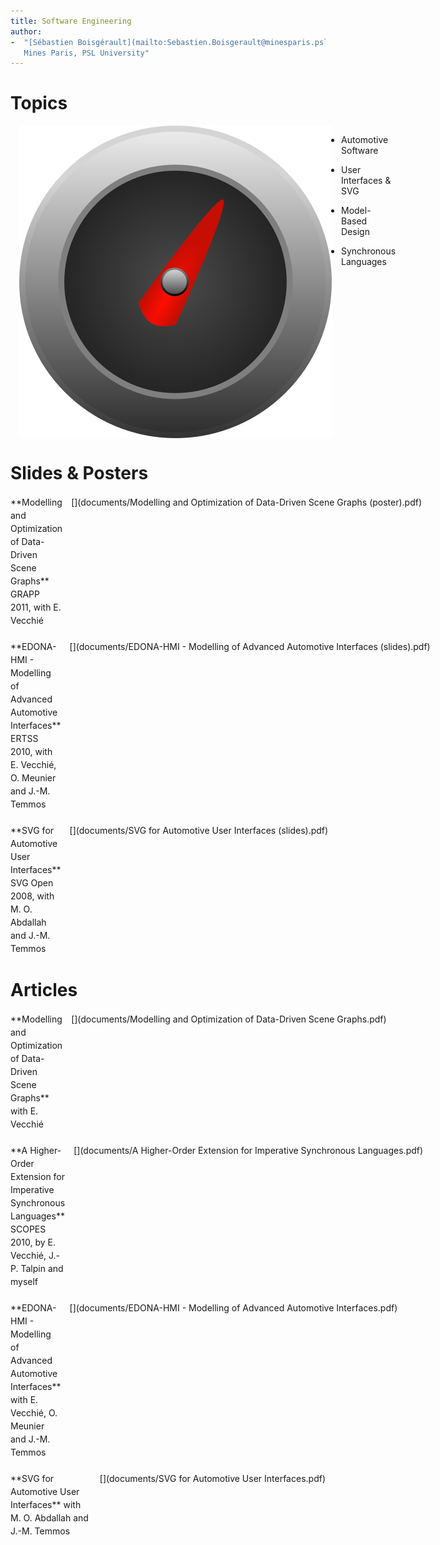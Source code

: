 ```yaml
---
title: Software Engineering
author:  
-  "[Sébastien Boisgérault](mailto:Sebastien.Boisgerault@minesparis.psl.eu),
   Mines Paris, PSL University"
---
```


<style> 
  .grid { 
    margin-bottom: 1.5em;
  }
  .grid > * { /* row */
    display: flex;
    flex-wrap: nowrap;
    justify-content: space-between;
    margin-bottom: 1.5em;
  }
  .grid > * > :last-child { /* item */
    white-space: nowrap;
  }
  .grid * {
    line-height: 1.5em;
  }
  .grid > * > *:not(:last-child) { /* item*/
    margin: 0 1em 0 0;
  }
ul {
  padding: 0;
}  
</style>

Topics
================================================================================

<div style="display: flex; flex-wrap: nowrap;">
<img src="images/gauge.svg" style="flex-basis:40%;object-fit:contain;margin:0 1em;">
<div style="flex-basis:40%;">

  - Automotive Software

  - User Interfaces & SVG
  
  - Model-Based Design 

  - Synchronous Languages
</div>
</div>

Slides & Posters
================================================================================

<div class="grid">
<div>
<div>**Modelling and Optimization of Data-Driven Scene Graphs**  
GRAPP 2011, with E. Vecchié</div>
<div>[<i class="fa fa-file-pdf-o"></i>](documents/Modelling and Optimization of Data-Driven Scene Graphs (poster).pdf)</div>
</div>
<div>
<div>**EDONA-HMI - Modelling of Advanced Automotive Interfaces**  
ERTSS 2010, with E. Vecchié, O. Meunier and J.-M. Temmos</div>
<div>[<i class="fa fa-file-pdf-o"></i>](documents/EDONA-HMI - Modelling of Advanced Automotive Interfaces (slides).pdf)</div>
</div>
<div>
<div>**SVG for Automotive User Interfaces**  
SVG Open 2008, with M. O. Abdallah and J.-M. Temmos</div>
<div>[<i class="fa fa-file-pdf-o"></i>](documents/SVG for Automotive User Interfaces (slides).pdf)</div>
</div>
</div>

Articles
================================================================================

<div class="grid">
<div>
<div>**Modelling and Optimization of Data-Driven Scene Graphs**  
with E. Vecchié</div>
<div>[<i class="fa fa-file-pdf-o"></i>](documents/Modelling and Optimization of Data-Driven Scene Graphs.pdf)</div>
</div>
<div>
<div>**A Higher-Order Extension for Imperative Synchronous Languages**  
SCOPES 2010, by E. Vecchié, J.-P. Talpin and myself</div>
<div>[<i class="fa fa-file-pdf-o"></i>](documents/A Higher-Order Extension for Imperative Synchronous Languages.pdf)</div>
</div>
<div>
<div>**EDONA-HMI - Modelling of Advanced Automotive Interfaces**  
with E. Vecchié, O. Meunier and J.-M. Temmos</div>
<div>[<i class="fa fa-file-pdf-o"></i>](documents/EDONA-HMI - Modelling of Advanced Automotive Interfaces.pdf)</div>
</div>
<div>
<div>**SVG for Automotive User Interfaces**   
with M. O. Abdallah and J.-M. Temmos</div>
<div>[<i class="fa fa-file-pdf-o"></i>](documents/SVG for Automotive User Interfaces.pdf)</div>
</div>
</div>

